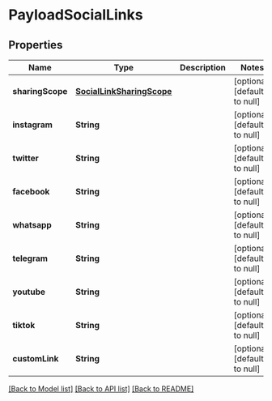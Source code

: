 # PayloadSocialLinks
## Properties

| Name | Type | Description | Notes |
|------------ | ------------- | ------------- | -------------|
| **sharingScope** | [**SocialLinkSharingScope**](SocialLinkSharingScope.md) |  | [optional] [default to null] |
| **instagram** | **String** |  | [optional] [default to null] |
| **twitter** | **String** |  | [optional] [default to null] |
| **facebook** | **String** |  | [optional] [default to null] |
| **whatsapp** | **String** |  | [optional] [default to null] |
| **telegram** | **String** |  | [optional] [default to null] |
| **youtube** | **String** |  | [optional] [default to null] |
| **tiktok** | **String** |  | [optional] [default to null] |
| **customLink** | **String** |  | [optional] [default to null] |

[[Back to Model list]](../README.md#documentation-for-models) [[Back to API list]](../README.md#documentation-for-api-endpoints) [[Back to README]](../README.md)

